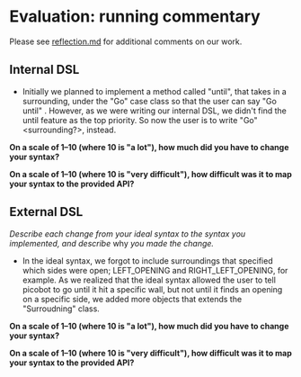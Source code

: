 # Evaluation: running commentary

Please see [reflection.md](/reflection.md) for additional comments on our work.

## Internal DSL
- Initially we planned to implement a method called "until", that takes in a surrounding, under the "Go" case class so that the user can say "Go until" <surrounding>. However, as we were writing our internal DSL, we didn't find the until feature as the top priority. So now the user is to write "Go" <surrounding?>, instead. 

**On a scale of 1–10 (where 10 is "a lot"), how much did you have to change your syntax?**

**On a scale of 1–10 (where 10 is "very difficult"), how difficult was it to map your syntax to the provided API?**

## External DSL

_Describe each change from your ideal syntax to the syntax you implemented, and
describe_ why _you made the change._
- In the ideal syntax, we forgot to include surroundings that specified which sides were open; LEFT_OPENING and RIGHT_LEFT_OPENING, for example. As we realized that the ideal syntax allowed the user to tell picobot to go until it hit a specific wall, but not until it finds an opening on a specific side, we added more objects that extends the "Surroudning" class.

**On a scale of 1–10 (where 10 is "a lot"), how much did you have to change your syntax?**

**On a scale of 1–10 (where 10 is "very difficult"), how difficult was it to map your syntax to the provided API?**
